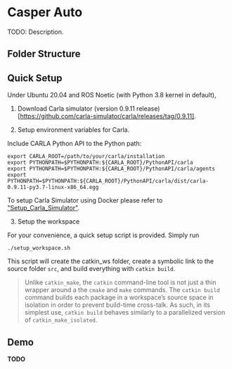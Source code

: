 # Casper Auto

TODO: Description.

## Folder Structure

## Quick Setup

Under Ubuntu 20.04 and ROS Noetic (with Python 3.8 kernel in default),

1. Download Carla simulator (version 0.9.11 release)[https://github.com/carla-simulator/carla/releases/tag/0.9.11].

2. Setup environment variables for Carla.

Include CARLA Python API to the Python path:

```
export CARLA_ROOT=/path/to/your/carla/installation
export PYTHONPATH=$PYTHONPATH:${CARLA_ROOT}/PythonAPI/carla
export PYTHONPATH=$PYTHONPATH:${CARLA_ROOT}/PythonAPI/carla/agents
export PYTHONPATH=$PYTHONPATH:${CARLA_ROOT}/PythonAPI/carla/dist/carla-0.9.11-py3.7-linux-x86_64.egg
```

To setup Carla Simulator using Docker please refer to ["Setup_Carla_Simulator"](./docs/Setup_Carla_Simulator.md).

3. Setup the workspace

For your convenience, a quick setup script is provided. Simply run

```
./setup_workspace.sh
```

This script will create the catkin_ws folder, create a symbolic link to the source folder `src`, and build everything with `catkin build`.

> Unlike `catkin_make`, the `catkin` command-line tool is not just a thin wrapper around a the `cmake` and `make` commands. The `catkin build` command builds each package in a workspace’s source space in isolation in order to prevent build-time cross-talk. As such, in its simplest use, `catkin build` behaves similarly to a parallelized version of `catkin_make_isolated`.

## Demo

**TODO**
